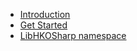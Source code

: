 * [Introduction](/en-uk)
* [Get Started](get-started)
* [LibHKOSharp namespace](LibHKOSharp_namespace/)